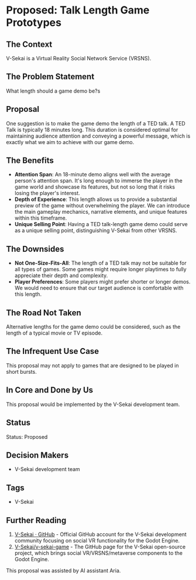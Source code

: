 # Proposed: Talk Length Game Prototypes

## The Context

V-Sekai is a Virtual Reality Social Network Service (VRSNS).

## The Problem Statement

What length should a game demo be?s

## Proposal

One suggestion is to make the game demo the length of a TED talk. A TED Talk is typically 18 minutes long. This duration is considered optimal for maintaining audience attention and conveying a powerful message, which is exactly what we aim to achieve with our game demo.

## The Benefits

- **Attention Span**: An 18-minute demo aligns well with the average person's attention span. It's long enough to immerse the player in the game world and showcase its features, but not so long that it risks losing the player's interest.
- **Depth of Experience**: This length allows us to provide a substantial preview of the game without overwhelming the player. We can introduce the main gameplay mechanics, narrative elements, and unique features within this timeframe.
- **Unique Selling Point**: Having a TED talk-length game demo could serve as a unique selling point, distinguishing V-Sekai from other VRSNS.

## The Downsides

- **Not One-Size-Fits-All**: The length of a TED talk may not be suitable for all types of games. Some games might require longer playtimes to fully appreciate their depth and complexity.
- **Player Preferences**: Some players might prefer shorter or longer demos. We would need to ensure that our target audience is comfortable with this length.

## The Road Not Taken

Alternative lengths for the game demo could be considered, such as the length of a typical movie or TV episode.

## The Infrequent Use Case

This proposal may not apply to games that are designed to be played in short bursts.

## In Core and Done by Us

This proposal would be implemented by the V-Sekai development team.

## Status

Status: Proposed <!-- Draft | Proposed | Rejected | Accepted | Deprecated | Superseded by -->

## Decision Makers

- V-Sekai development team

## Tags

- V-Sekai

## Further Reading

1. [V-Sekai · GitHub](https://github.com/v-sekai) - Official GitHub account for the V-Sekai development community focusing on social VR functionality for the Godot Engine.
2. [V-Sekai/v-sekai-game](https://github.com/v-sekai/v-sekai-game) - The GitHub page for the V-Sekai open-source project, which brings social VR/VRSNS/metaverse components to the Godot Engine.

This proposal was assisted by AI assistant Aria.
